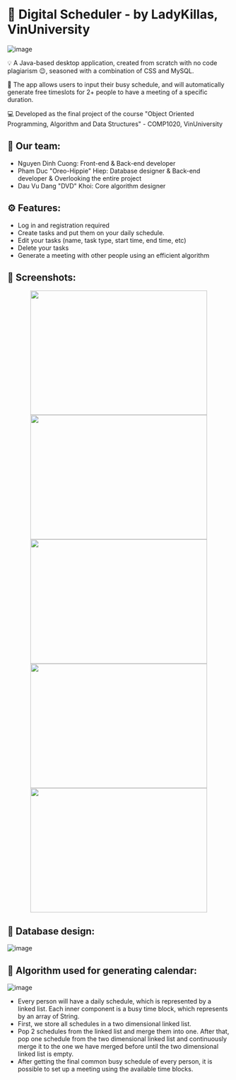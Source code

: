 # :date: Digital Scheduler - by LadyKillas, VinUniversity

![image](https://user-images.githubusercontent.com/84661482/119254719-26081900-bbe2-11eb-9ffb-31e31866a999.png)

:bulb: A Java-based desktop application, created from scratch with no code plagiarism 😉, seasoned with a combination of CSS and MySQL.    

:toolbox: The app allows users to input their busy schedule, and will automatically generate free timeslots for 2+ people to have a meeting of a specific duration.     
  
:computer: Developed as the final project of the course "Object Oriented Programming, Algorithm and Data Structures" - COMP1020, VinUniversity     

## :brain: Our team:    
* Nguyen Dinh Cuong: Front-end & Back-end developer   
* Pham Duc "Oreo-Hippie" Hiep: Database designer & Back-end developer & Overlooking the entire project 
* Dau Vu Dang "DVD" Khoi: Core algorithm designer

## :gear: Features:
- Log in and registration required
- Create tasks and put them on your daily schedule.
- Edit your tasks (name, task type, start time, end time, etc)
- Delete your tasks
- Generate a meeting with other people using an efficient algorithm
    
## :camera_flash: Screenshots:
<p align="center">
    <img width="400" height="281" src="https://user-images.githubusercontent.com/84661482/119264175-3cc36580-bc0c-11eb-8705-df919c537d4d.png">
    <img width="400" height="281" src="https://user-images.githubusercontent.com/84661482/119264211-611f4200-bc0c-11eb-8991-0ffc17b051c9.png">
    <img width="400" height="281" src="https://user-images.githubusercontent.com/84661482/119264352-0508ed80-bc0d-11eb-8e83-5ae5339667af.png">
    <img width="400" height="281" src="https://user-images.githubusercontent.com/84661482/119264403-3e415d80-bc0d-11eb-88f9-86575389c641.png">
    <img width="400" height="281" src="https://user-images.githubusercontent.com/84661482/119264576-fbcc5080-bc0d-11eb-9527-076edf8760a4.png">
</p>

## :floppy_disk: Database design:   
![image](https://user-images.githubusercontent.com/76086897/119266828-84e78580-bc16-11eb-8974-00a94f4daa46.png)


## :round_pushpin: Algorithm used for generating calendar:
![image](https://user-images.githubusercontent.com/84661482/119267158-a09f5b80-bc17-11eb-9d6c-be8e98826fb9.png)
- Every person will have a daily schedule, which is represented by a linked list. Each inner component is a busy time block, which represents by an array of String.
- First, we store all schedules in a two dimensional linked list.
- Pop 2 schedules from the linked list and merge them into one. After that, pop one schedule from the two dimensional linked list and continuously merge it to the one we have merged before until the two dimensional linked list is empty.
- After getting the final common busy schedule of every person, it is possible to set up a meeting using the available time blocks.

